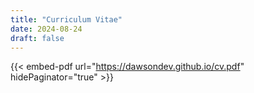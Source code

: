 ```yaml
---
title: "Curriculum Vitae"
date: 2024-08-24
draft: false
---
```

{{< embed-pdf url="https://dawsondev.github.io/cv.pdf" hidePaginator="true" >}}
